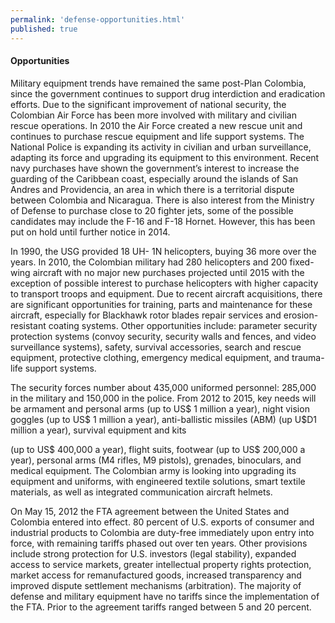 ```yaml
--- 
permalink: 'defense-opportunities.html' 
published: true 
---
```

<h4 id="defense-opportunities">Opportunities</h4>

Military equipment trends have remained the same post-Plan Colombia, since the government continues to support drug interdiction and eradication efforts. Due to the significant improvement of national security, the Colombian Air Force has been more involved with military and civilian rescue operations. In 2010 the Air Force created a new rescue unit and continues to purchase rescue equipment and life support systems. The National Police is expanding its activity in civilian and urban surveillance, adapting its force and upgrading its equipment to this environment. Recent navy purchases have shown the government’s interest to increase the guarding of the Caribbean coast, especially around the islands of San Andres and Providencia, an area in which there is a territorial dispute between Colombia and Nicaragua. There is also interest from the Ministry of Defense to purchase close to 20 fighter jets, some of the possible candidates may include the F-16 and F-18 Hornet. However, this has been put on hold until further notice in 2014.

In 1990, the USG provided 18 UH- 1N helicopters, buying 36 more over the years. In 2010, the Colombian military had 280 helicopters and 200 fixed-wing aircraft with no major new purchases projected until 2015 with the exception of possible interest to purchase helicopters with higher capacity to transport troops and equipment. Due to recent aircraft acquisitions, there are significant opportunities for training, parts and maintenance for these aircraft, especially for Blackhawk rotor blades repair services and erosion-resistant coating systems. Other opportunities include: parameter security protection systems (convoy security, security walls and fences, and video surveillance systems), safety, survival accessories, search and rescue equipment, protective clothing, emergency medical equipment, and trauma-life support systems.

The security forces number about 435,000 uniformed personnel: 285,000 in the military and 150,000 in the police. From 2012 to 2015, key needs will be armament and personal arms (up to US$ 1 million a year), night vision goggles (up to US$ 1 million a year), anti-ballistic missiles (ABM) (up U$D1 million a year), survival equipment and kits

(up to US$ 400,000 a year), flight suits, footwear (up to US$ 200,000 a year), personal arms (M4 rifles, M9 pistols), grenades, binoculars, and medical equipment. The Colombian army is looking into upgrading its equipment and uniforms, with engineered textile solutions, smart textile materials, as well as integrated communication aircraft helmets.

On May 15, 2012 the FTA agreement between the United States and Colombia entered into effect. 80 percent of U.S. exports of consumer and industrial products to Colombia are duty-free immediately upon entry into force, with remaining tariffs phased out over ten years. Other provisions include strong protection for U.S. investors (legal stability), expanded access to service markets, greater intellectual property rights protection, market access for remanufactured goods, increased transparency and improved dispute settlement mechanisms (arbitration). The majority of defense and military equipment have no tariffs since the implementation of the FTA. Prior to the agreement tariffs ranged between 5 and 20 percent.

